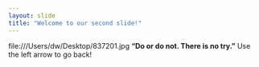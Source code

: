 ```yaml
---
layout: slide
title: "Welcome to our second slide!"
---
```

file:///Users/dw/Desktop/837201.jpg
**“Do or do not. There is no try.”**
Use the left arrow to go back!
